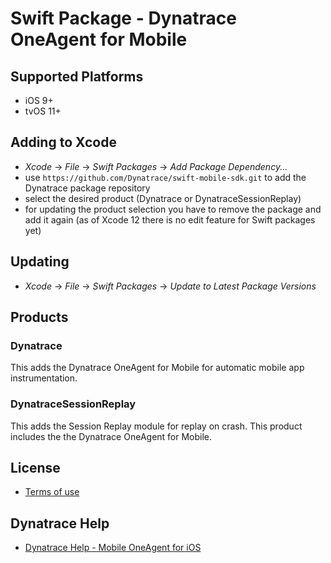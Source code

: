 # Swift Package - Dynatrace OneAgent for Mobile

## Supported Platforms
* iOS 9+
* tvOS 11+

## Adding to Xcode
* *Xcode* → *File* → *Swift Packages* → *Add Package Dependency...*
* use `https://github.com/Dynatrace/swift-mobile-sdk.git` to add the Dynatrace package repository
* select the desired product (Dynatrace or DynatraceSessionReplay)
* for updating the product selection you have to remove the package and add it again (as of Xcode 12 there is no edit feature for Swift packages yet)

## Updating
* *Xcode* → *File* → *Swift Packages* → *Update to Latest Package Versions*

## Products

### Dynatrace
This adds the Dynatrace OneAgent for Mobile for automatic mobile app instrumentation.

### DynatraceSessionReplay
This adds the Session Replay module for replay on crash. This product includes the the Dynatrace OneAgent for Mobile.

## License
* [Terms of use](https://www.dynatrace.com/company/trust-center/terms-of-use/)

## Dynatrace Help
* [Dynatrace Help - Mobile OneAgent for iOS](https://www.dynatrace.com/support/help/shortlink/ios-hub)
